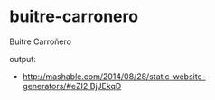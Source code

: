 # buitre-carronero
Buitre Carroñero

output:
* http://mashable.com/2014/08/28/static-website-generators/#eZI2.BjJEkqD
